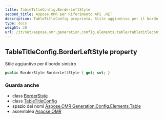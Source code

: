 ```yaml
---
title: TableTitleConfig.BorderLeftStyle
second_title: Aspose.OMR per Riferimento API .NET
description: TableTitleConfig proprietà. Stile aggiuntivo per il bordo sinistro
type: docs
weight: 30
url: /it/net/aspose.omr.generation.config.elements.table/tabletitleconfig/borderleftstyle/
---
```

## TableTitleConfig.BorderLeftStyle property

Stile aggiuntivo per il bordo sinistro

```csharp
public BorderStyle BorderLeftStyle { get; set; }
```

### Guarda anche

* class [BorderStyle](../../../aspose.omr.generation.config/borderstyle/)
* class [TableTitleConfig](../)
* spazio dei nomi [Aspose.OMR.Generation.Config.Elements.Table](../../tabletitleconfig/)
* assemblea [Aspose.OMR](../../../)


